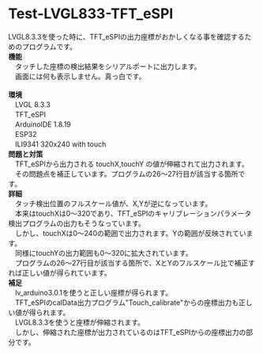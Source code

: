 # Test-LVGL833-TFT_eSPI
LVGL8.3.3を使った時に、TFT_eSPIの出力座標がおかしくなる事を確認するためのプログラムです。<BR>
**機能**<BR>
　タッチした座標の検出結果をシリアルポートに出力します。<BR>
　画面には何も表示しません。真っ白です。<BR>
<BR>
**環境**<BR>
　LVGL 8.3.3<BR>
　TFT_eSPI<BR>
　ArduinoIDE 1.8.19<BR>
　ESP32<BR>
　ILI9341 320x240 with touch<BR>
**問題と対策**<BR>
　TFT_eSPIから出力される touchX,touchY の値が伸縮されて出力されます。<BR>
　その問題点を補正しています。プログラムの26〜27行目が該当する箇所です。<BR>
**詳細**<BR>
　タッチ検出位置のフルスケール値が、X,Yが逆になっています。<BR>
　本来はtouchXは0〜320であり、TFT_eSPIのキャリブレーションパラメータ検出プログラムの出力もそうなっています。<BR>
　しかし、touchXは0〜240の範囲で出力されます。Yの範囲が反映されています。<BR>
　同様にtouchYの出力範囲も0〜320に拡大されています。<BR>
　プログラムの26〜27行目が該当する箇所で、XとYのフルスケール比で補正すれば正しい値が得られています。<BR>
**補足**<BR>
　lv_arduino3.0.1を使うと正しい座標が得られます。<BR>
　TFT_eSPIのcalData出力プログラム"Touch_calibrate"からの座標出力も正しい値が得られます。<BR>
　LVGL8.3.3を使うと座標が伸縮されます。<BR>
　しかし、伸縮された座標が出力されているのはTFT_eSPIからの座標出力の部分です。<BR>
   
   
